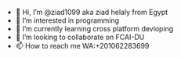 - 👋 Hi, I’m @ziad1099 aka ziad helaly from Egypt
- 👀 I’m interested in programming 
- 🌱 I’m currently learning cross platform devloping 
- 💞️ I’m looking to collaborate on FCAI-DU
- 📫 How to reach me WA:+201062283699

<!---
ziad1099/ziad1099 is a ✨ special ✨ repository because its `README.md` (this file) appears on your GitHub profile.
You can click the Preview link to take a look at your changes.
--->
